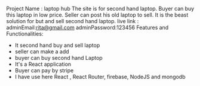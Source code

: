 Project Name : laptop hub
The site is for second hand laptop. Buyer can buy this laptop in low price. Seller can post his old laptop to sell. It is the beast solution for but and sell second hand laptop.
live link : 
adminEmail:rita@gmail.com
adminPassword:123456
Features and Functionalities:

- It second hand buy and sell laptop
- seller can make a add
- buyer can buy second hand Laptop
- It's a React application
- Buyer can pay by stripe
- I have use here React , React Router, firebase, NodeJS and mongodb